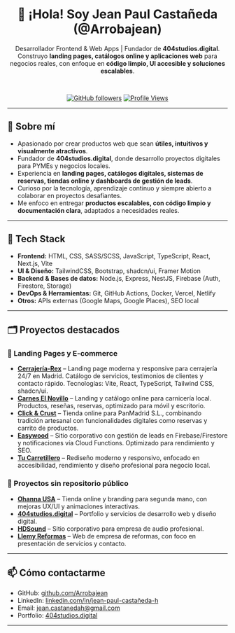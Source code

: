 <div align="center">

# 👋 ¡Hola! Soy Jean Paul Castañeda (@Arrobajean)

Desarrollador Frontend & Web Apps | Fundador de **404studios.digital**.  
Construyo **landing pages, catálogos online y aplicaciones web** para negocios reales, con enfoque en **código limpio, UI accesible y soluciones escalables**.

<br />

[![GitHub followers](https://img.shields.io/github/followers/Arrobajean?label=Follow&style=social)](https://github.com/Arrobajean)
[![Profile Views](https://komarev.com/ghpvc/?username=Arrobajean&color=0e75b6&style=flat)](https://github.com/Arrobajean)

</div>

---

## 🚀 Sobre mí

- Apasionado por crear productos web que sean **útiles, intuitivos y visualmente atractivos**.  
- Fundador de **404studios.digital**, donde desarrollo proyectos digitales para PYMEs y negocios locales.  
- Experiencia en **landing pages, catálogos digitales, sistemas de reservas, tiendas online y dashboards de gestión de leads**.  
- Curioso por la tecnología, aprendizaje continuo y siempre abierto a colaborar en proyectos desafiantes.  
- Me enfoco en entregar **productos escalables, con código limpio y documentación clara**, adaptados a necesidades reales.

---

## 🧰 Tech Stack

- **Frontend:** HTML, CSS, SASS/SCSS, JavaScript, TypeScript, React, Next.js, Vite  
- **UI & Diseño:** TailwindCSS, Bootstrap, shadcn/ui, Framer Motion  
- **Backend & Bases de datos:** Node.js, Express, NestJS, Firebase (Auth, Firestore, Storage)  
- **DevOps & Herramientas:** Git, GitHub Actions, Docker, Vercel, Netlify  
- **Otros:** APIs externas (Google Maps, Google Places), SEO local  

---

## 🗂️ Proyectos destacados

### 🔹 Landing Pages y E-commerce
- [**Cerrajería-Rex**](https://cerrajeriarex.vercel.app) – Landing page moderna y responsive para cerrajería 24/7 en Madrid. Catálogo de servicios, testimonios de clientes y contacto rápido. Tecnologías: Vite, React, TypeScript, Tailwind CSS, shadcn/ui.  
- [**Carnes El Novillo**](https://novillo-carnes-tienda.vercel.app) – Landing y catálogo online para carnicería local. Productos, reseñas, reservas, optimizado para móvil y escritorio.  
- [**Click & Crust**](https://crust-and-click.vercel.app) – Tienda online para PanMadrid S.L., combinando tradición artesanal con funcionalidades digitales como reservas y carrito de productos.  
- [**Easywood**](https://github.com/Arrobajean/easywood) – Sitio corporativo con gestión de leads en Firebase/Firestore y notificaciones vía Cloud Functions. Optimizado para rendimiento y SEO.  
- [**Tu Carretillero**](https://tucarretillero.vercel.app) – Rediseño moderno y responsivo, enfocado en accesibilidad, rendimiento y diseño profesional para negocio local.

### 🔹 Proyectos sin repositorio público
- [**Ohanna USA**](https://www.ohannausa.com) – Tienda online y branding para segunda mano, con mejoras UX/UI y animaciones interactivas.  
- [**404studios.digital**](https://404studios.digital) – Portfolio y servicios de desarrollo web y diseño digital.  
- [**HDSound**](https://hdsound.es) – Sitio corporativo para empresa de audio profesional.  
- [**Llemy Reformas**](https://llemy.com) – Web de empresa de reformas, con foco en presentación de servicios y contacto.

---

## 📫 Cómo contactarme

- GitHub: [github.com/Arrobajean](https://github.com/Arrobajean)  
- LinkedIn: [linkedin.com/in/jean-paul-castañeda-h](https://www.linkedin.com/in/jean-paul-castañeda-h)  
- Email: jean.castanedah@gmail.com  
- Portfolio: [404studios.digital](https://404studios.digital)  

---
